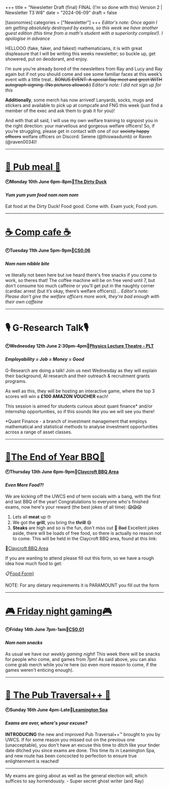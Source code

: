 +++
title = "Newsletter Draft (final) FINAL (I'm so done with this) Version 2 | Newsletter T3 W8"
date = "2024-06-09"
draft = false

[taxonomies]
categories = ["Newsletter"]
+++
*Editor's note: Once again I am getting absolutely destroyed by exams, so this week we have another guest edition (this time from a math's student with a superiority complex!). I apologise in advance*

HELLOOO (fake, faker, and fakest) mathematicians, it is with great displeasure that I will be writing this weeks newsletter; so buckle up, get showered, put on deodorant, and enjoy.

I’m sure you’re already bored of the newsletters from Ray and Lucy and Ray again but if not you should come and see some familiar faces at this week’s event with a little treat.. ~~BONUS EVENT: A special Ray meet and greet WITH autograph signing. (No pictures allowed.)~~ *Editor's note: I did not sign up for this*

**Additionally**, some merch has now arrived! Lanyards, socks, mugs and stickers and available to pick up at compcafe and FNG this week (just find a member of the exec and ask them to grab it for you)!

And with that all said, I will use my own welfare training to signpost you in the right direction: your marvellous and gorgeous welfare officers! So, if you’re struggling, please get in contact with one of our ~~society happy officers~~ welfare officers on Discord: Serene (@thiswasdumb) or Raven (@raven0034)!

--------------------------------------------------------------------------

# [🍔 Pub meal 🍔](https://uwcs.co.uk/events/t3/w8/pub/)

#### 🕘Monday 10th June 6pm-8pm📍[The Dirty Duck](https://campus.warwick.ac.uk/search/623c889c421e6f5928c0d39a?projectId=warwick)
#### *Yum yum yum food nom nom nom*

Eat food at the Dirty Duck! Food good. Come with. Exam yuck; Food yum.

--------------------------------------------------------------------------

# [☕ Comp cafe ☕](https://uwcs.co.uk/events/t3/w8/compcafe/)

#### 🕘Tuesday 11th June 5pm-9pm📍[CS0.06](https://campus.warwick.ac.uk/search/623c888a421e6f5928c0d038)
#### *Nom nom nibble bite*

ve literally not been here but ive heard there's free snacks if you come to work, so theres that! The coffee machine will be on free vend until 7, but don’t consume too much caffeine or you’ll get put in the naughty corner (cardiac arrest (but it’s okay, there’s welfare officers))… *Editor's note: Please don't give the welfare officers more work, they're bad enough with their own caffeine*

--------------------------------------------------------------------------

# 🎙️ G-Research Talk🎙️

#### 🕘Wednesday 12th June 2:30pm-4pm📍[Physics Lecture Theatre - PLT](https://campus.warwick.ac.uk/search/623c88d1421e6f5928c0de68?projectId=warwick)
#### *Employability = Job = Money = Good*

G-Research are doing a talk! Join us next Wednesday as they will explain their background, AI research and their outreach & recruitment grants programs.

As well as this, they will be hosting an interactive game, where the top 3 scores will win a **£100 AMAZON VOUCHER** each!

This session is aimed for students curious about quant finance* and/or internship opportunities, so if this sounds like you we will see you there!

*Quant Finance - a branch of investment management that employs mathematical and statistical methods to analyse investment opportunities across a range of asset classes.

--------------------------------------------------------------------------

# [🍖The End of Year BBQ🍖](https://uwcs.co.uk/events/t3/w8/bbq/)

#### 🕘Thursday 13th June 6pm-9pm📍[Claycroft BBQ Area](https://www.google.com/maps/search/52.382260,+-1.554858?entry=tts&g_ep=EgoyMDI0MDYwNS4wKgBIAVAD)
#### *Even ***More*** Food?!*

We are kicking off the UWCS end of term socials with a bang, with the first and last BBQ of the year! Congratulations to everyone who's finished exams, now here's your reward (the best jokes of all time): 😱😱😱

1. Lets all **meat** up 🤓
2. We got the **grill**, you bring the **thrill** 😄
3. **Steaks** are high and so is the fun, don't miss out 🌭
~~Bad~~ Excellent jokes aside, there will be loads of free food, so there is actually no reason not to come. This will be held in the Claycroft BBQ area, found at this link:

📍[Claycroft BBQ Area](https://maps.app.goo.gl/GNbpmkPrSX8pucpt8)

If you are wanting to attend please fill out this form, so we have a rough idea how much food to get:

📋[Food Form}](https://forms.gle/bKJnvW3NrMJEL6sUA)

NOTE: For any dietary requirements it is PARAMOUNT you fill out the form

--------------------------------------------------------------------------

# [🎮 Friday night gaming🎮](https://uwcs.co.uk/events/t3/w8/fng/)

#### 🕘Friday 14th June 7pm-1am📍[CS0.01](https://campus.warwick.ac.uk/search/623c888a421e6f5928c0d035)
#### *Nom nom snacks*

As usual we have our *weekly gaming night*! This week there will be snacks for people who come, and games from 7pm! As said above, you can also come grab merch while you're here (so even more reason to come, if the games weren't enticing enough).

--------------------------------------------------------------------------

# [🍺 The Pub Traversal++ 🍺](https://uwcs.co.uk/events/t3/w8/crawl/)

#### 🕘Sunday 16th June 4pm-Late📍[Leamington Spa](https://maps.app.goo.gl/uyjVr4jJcm3ifcpU6)
#### *Exams are over, where's your excuse?*

**INTRODUCING** the new and improved Pub Traversal++™ brought to you by UWCS. If for some reason you missed out on the previous one (unacceptable), you don't have an excuse this time to ditch like your tinder date ditched you since exams are done. This time its in Leamington Spa, and new route has been concocted to perfection to ensure true enlightenment is reached!

--------------------------------------------------------------------------

My exams are going about as well as the general election will, which suffices to say horrendously. - Super secret ghost writer (and Ray)

